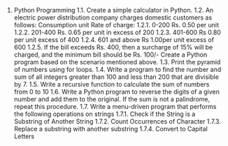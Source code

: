 1. Python Programming
1.1. Create a simple calculator in Python.
1.2. An electric power distribution company charges domestic customers as
follows: Consumption unit Rate of charge:
1.2.1. 0-200 Rs. 0.50 per unit
1.2.2. 201-400 Rs. 0.65 per unit in excess of 200
1.2.3. 401-600 Rs 0.80 per unit excess of 400
1.2.4. 601 and above Rs 1.00per unit excess of 600
1.2.5. If the bill exceeds Rs. 400, then a surcharge of 15% will be charged,
and the minimum bill should be Rs. 100/-
Create a Python program based on the scenario mentioned above.
1.3. Print the pyramid of numbers using for loops.
1.4. Write a program to find the number and sum of all integers greater than 100
and less than 200 that are divisible by 7.
1.5. Write a recursive function to calculate the sum of numbers from 0 to 10
1.6. Write a Python program to reverse the digits of a given number and add them
to the original. If the sum is not a palindrome, repeat this procedure.
1.7. Write a menu-driven program that performs the following operations on
strings
1.7.1. Check if the String is a Substring of Another String
1.7.2. Count Occurrences of Character
1.7.3. Replace a substring with another substring
1.7.4. Convert to Capital Letters

